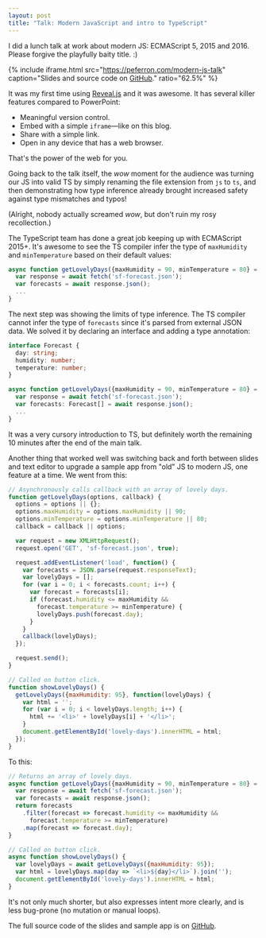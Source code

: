 ```yaml
---
layout: post
title: "Talk: Modern JavaScript and intro to TypeScript"
---
```


I did a lunch talk at work about modern JS: ECMAScript 5, 2015 and 2016. Please forgive the playfully baity title. :)

{% include iframe.html src="https://peferron.com/modern-js-talk" caption="Slides and source code on <a href='https://github.com/peferron/modern-js-talk'>GitHub</a>." ratio="62.5%" %}

It was my first time using [Reveal.js](https://github.com/hakimel/reveal.js/) and it was awesome. It has several killer features compared to PowerPoint:

* Meaningful version control.
* Embed with a simple `iframe`—like on this blog.
* Share with a simple link.
* Open in any device that has a web browser.

That's the power of the web for you.

Going back to the talk itself, the *wow* moment for the audience was turning our JS into valid TS by simply renaming the file extension from `js` to `ts`, and then demonstrating how type inference already brought increased safety against type mismatches and typos!

 (Alright, nobody actually screamed *wow*, but don't ruin my rosy recollection.)

The TypeScript team has done a great job keeping up with ECMAScript 2015+. It's awesome to see the TS compiler infer the type of `maxHumidity` and `minTemperature` based on their default values:

```js
async function getLovelyDays({maxHumidity = 90, minTemperature = 80} = {}) {
  var response = await fetch('sf-forecast.json');
  var forecasts = await response.json();
  ...
}
```

The next step was showing the limits of type inference. The TS compiler cannot infer the type of `forecasts` since it's parsed from external JSON data. We solved it by declaring an interface and adding a type annotation:

```ts
interface Forecast {
  day: string;
  humidity: number;
  temperature: number;
}

async function getLovelyDays({maxHumidity = 90, minTemperature = 80} = {}) {
  var response = await fetch('sf-forecast.json');
  var forecasts: Forecast[] = await response.json();
  ...
}
```

It was a very cursory introduction to TS, but definitely worth the remaining 10 minutes after the end of the main talk.

Another thing that worked well was switching back and forth between slides and text editor to upgrade a sample app from "old" JS to modern JS, one feature at a time. We went from this:

```js
// Asynchronously calls callback with an array of lovely days.
function getLovelyDays(options, callback) {
  options = options || {};
  options.maxHumidity = options.maxHumidity || 90;
  options.minTemperature = options.minTemperature || 80;
  callback = callback || options;

  var request = new XMLHttpRequest();
  request.open('GET', 'sf-forecast.json', true);

  request.addEventListener('load', function() {
    var forecasts = JSON.parse(request.responseText);
    var lovelyDays = [];
    for (var i = 0; i < forecasts.count; i++) {
      var forecast = forecasts[i];
      if (forecast.humidity <= maxHumidity &&
        forecast.temperature >= minTemperature) {
        lovelyDays.push(forecast.day);
      }
    }
    callback(lovelyDays);
  });

  request.send();
}

// Called on button click.
function showLovelyDays() {
  getLovelyDays({maxHumidity: 95}, function(lovelyDays) {
    var html = '';
    for (var i = 0; i < lovelyDays.length; i++) {
      html += '<li>' + lovelyDays[i] + '</li>';
    }
    document.getElementById('lovely-days').innerHTML = html;
  });
}
```

To this:

```js
// Returns an array of lovely days.
async function getLovelyDays({maxHumidity = 90, minTemperature = 80} = {}) {
  var response = await fetch('sf-forecast.json');
  var forecasts = await response.json();
  return forecasts
    .filter(forecast => forecast.humidity <= maxHumidity &&
      forecast.temperature >= minTemperature)
    .map(forecast => forecast.day);
}

// Called on button click.
async function showLovelyDays() {
  var lovelyDays = await getLovelyDays({maxHumidity: 95});
  var html = lovelyDays.map(day => `<li>${day}</li>`).join('');
  document.getElementById('lovely-days').innerHTML = html;
}
```

It's not only much shorter, but also expresses intent more clearly, and is less bug-prone (no mutation or manual loops).

The full source code of the slides and sample app is on [GitHub](https://github.com/peferron/modern-js-talk).